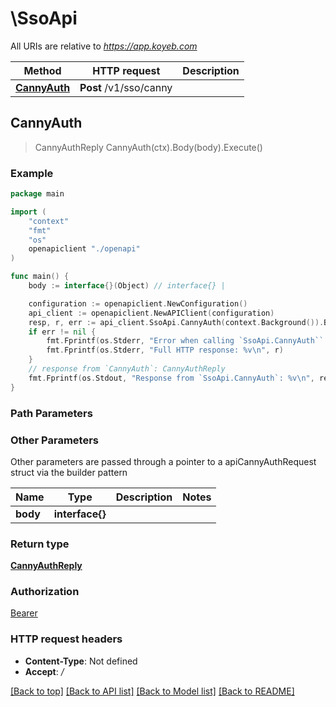 # \SsoApi

All URIs are relative to *https://app.koyeb.com*

Method | HTTP request | Description
------------- | ------------- | -------------
[**CannyAuth**](SsoApi.md#CannyAuth) | **Post** /v1/sso/canny | 



## CannyAuth

> CannyAuthReply CannyAuth(ctx).Body(body).Execute()



### Example

```go
package main

import (
    "context"
    "fmt"
    "os"
    openapiclient "./openapi"
)

func main() {
    body := interface{}(Object) // interface{} | 

    configuration := openapiclient.NewConfiguration()
    api_client := openapiclient.NewAPIClient(configuration)
    resp, r, err := api_client.SsoApi.CannyAuth(context.Background()).Body(body).Execute()
    if err != nil {
        fmt.Fprintf(os.Stderr, "Error when calling `SsoApi.CannyAuth``: %v\n", err)
        fmt.Fprintf(os.Stderr, "Full HTTP response: %v\n", r)
    }
    // response from `CannyAuth`: CannyAuthReply
    fmt.Fprintf(os.Stdout, "Response from `SsoApi.CannyAuth`: %v\n", resp)
}
```

### Path Parameters



### Other Parameters

Other parameters are passed through a pointer to a apiCannyAuthRequest struct via the builder pattern


Name | Type | Description  | Notes
------------- | ------------- | ------------- | -------------
 **body** | **interface{}** |  | 

### Return type

[**CannyAuthReply**](CannyAuthReply.md)

### Authorization

[Bearer](../README.md#Bearer)

### HTTP request headers

- **Content-Type**: Not defined
- **Accept**: */*

[[Back to top]](#) [[Back to API list]](../README.md#documentation-for-api-endpoints)
[[Back to Model list]](../README.md#documentation-for-models)
[[Back to README]](../README.md)


